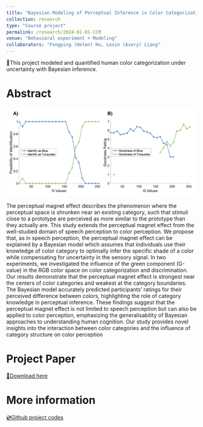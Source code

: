 ```yaml
---
title: "Bayesian Modeling of Perceptual Inference in Color Categorization"
collection: research
type: "Course project"
permalink: /research/2024-01-01-CCM
venue: "Behavioral experiment + Modeling"
collaborators: "Fengping (Helen) Hu, Lexin (Avery) Liang"
---
```


📍This project modeled and quantified human color categorization under uncertainty with Bayesian inference.


Abstract
======

<div align="center">
  <img src="/images/CCM.png" alt="Color Categorization Model" width="600px">
</div>

The perceptual magnet effect describes the phenomenon where the perceptual space is shrunken near an existing category, such that stimuli close to a prototype are perceived as more similar to the prototype than they actually are. This study extends the perceptual magnet effect from the well-studied domain of speech perception to color perception. We propose that, as in speech perception, the perceptual magnet effect can be explained by a Bayesian model which assumes that individuals use their knowledge of color category to optimally infer the specific shade of a color while compensating for uncertainty in the sensory signal. In two experiments, we investigated the influence of the green component (G-value) in the RGB color space on color categorization and discrimination. Our results demonstrate that the perceptual magnet effect is strongest near the centers of color categories and weakest at the category boundaries. The Bayesian model accurately predicted participants’ ratings for their perceived difference between colors, highlighting the role of category knowledge in perceptual inference. These findings suggest that the perceptual magnet effect is not limited to speech perception but can also be applied to color perception, emphasizing the generalisability of Bayesian approaches to understanding human cognition. Our study provides novel insights into the interaction between color categories and the influence of category structure on color perception

Project Paper
======
[📄Download here](/files/Chen-Hu-Liang-CCM-FinalProject.pdf)

More information
======
[💿Github project codes](https://github.com/RachelQyChen/CCM_Final_Project_2024)
